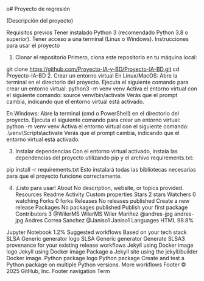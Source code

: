 o# Proyecto de regresión

(Descripción del proyecto)

Requisitos previos
Tener instalado Python 3 (recomendado Python 3.8 o superior).
Tener acceso a una terminal (Linux o Windows).
Instrucciones para usar el proyecto
1. Clonar el repositorio
Primero, clona este repositorio en tu máquina local:

git clone https://github.com/Proyecto-IA-y-BD/Proyecto-IA-BD.git
cd Proyecto-IA-BD
2. Crear un entorno virtual
En Linux/MacOS:
Abre la terminal en el directorio del proyecto.
Ejecuta el siguiente comando para crear un entorno virtual:
python3 -m venv venv
Activa el entorno virtual con el siguiente comando:
source venv/bin/activate
Verás que el prompt cambia, indicando que el entorno virtual está activado.

En Windows:
Abre la terminal (cmd o PowerShell) en el directorio del proyecto.
Ejecuta el siguiente comando para crear un entorno virtual:
python -m venv venv
Activa el entorno virtual con el siguiente comando:
.\venv\Scripts\activate
Verás que el prompt cambia, indicando que el entorno virtual está activado.

3. Instalar dependencias
Con el entorno virtual activado, instala las dependencias del proyecto utilizando pip y el archivo requirements.txt:

pip install -r requirements.txt
Esto instalará todas las bibliotecas necesarias para que el proyecto funcione correctamente.

4. ¡Listo para usar!
About
No description, website, or topics provided.
Resources
 Readme
 Activity
 Custom properties
Stars
 2 stars
Watchers
 0 watching
Forks
 0 forks
Releases
No releases published
Create a new release
Packages
No packages published
Publish your first package
Contributors
3
@WilerMS
WilerMS Wiler Mariñez
@andres-jpg
andres-jpg Andres Correa Sanchez
@Janiso1
Janiso1
Languages
HTML
98.8%
 
Jupyter Notebook
1.2%
Suggested workflows
Based on your tech stack
SLSA Generic generator logo
SLSA Generic generator
Generate SLSA3 provenance for your existing release workflows
Jekyll using Docker image logo
Jekyll using Docker image
Package a Jekyll site using the jekyll/builder Docker image.
Python package logo
Python package
Create and test a Python package on multiple Python versions.
More workflows
Footer
© 2025 GitHub, Inc.
Footer navigation
Term









